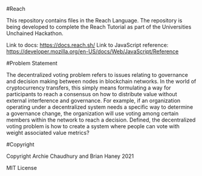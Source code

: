 #Reach

This repository contains files in the Reach Language. 
The repository is being developed to complete the Reach Tutorial as part of the Universities Unchained Hackathon.

Link to docs: https://docs.reach.sh/ Link to JavaScript reference: https://developer.mozilla.org/en-US/docs/Web/JavaScript/Reference

#Problem Statement

The decentralized voting problem refers to issues relating to governance and decision making between nodes in blockchain networks. 
In the world of cryptocurrency transfers, this simply means formulating a way for participants to reach a consensus on how to distribute value without external interference and governance. For example, if an organization operating under a decentralized system needs a specific way to determine a governance change, the organization will use voting among certain members within the network to reach a decision. 
Defined, the decentralized voting problem is how to create a system where people can vote with weight associated value metrics?

#Copyright

Copyright Archie Chaudhury and Brian Haney 2021

MIT License 
